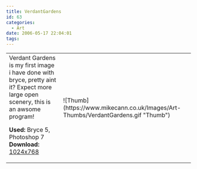 ```yaml
---
title: VerdantGardens
id: 63
categories:
  - Art
date: 2006-05-17 22:04:01
tags:
---
```


<table width="100%" cellspacing="0" cellpadding="0" border="0">
<tr>
<td>Verdant Gardens is my first image i have done with bryce, pretty aint it? Expect more large open scenery, this is an awsome program!

<span style="font-weight: bold">Used:</span> Bryce 5, Photoshop 7
<span style="font-weight: bold">Download:</span> [1024x768](https://www.mikecann.co.uk/Images/Art-Full/VerdantGardens.jpg)</td>
<td>![Thumb](https://www.mikecann.co.uk/Images/Art-Thumbs/VerdantGardens.gif "Thumb")</td>
</tr>
</table>